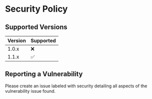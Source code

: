 # Security Policy

## Supported Versions

| Version | Supported          |
| ------- | ------------------ |
| 1.0.x   | :x: |
| 1.1.x   | :white_check_mark: |

## Reporting a Vulnerability

Please create an issue labeled with security detailing all aspects of the vulnerability issue found.
